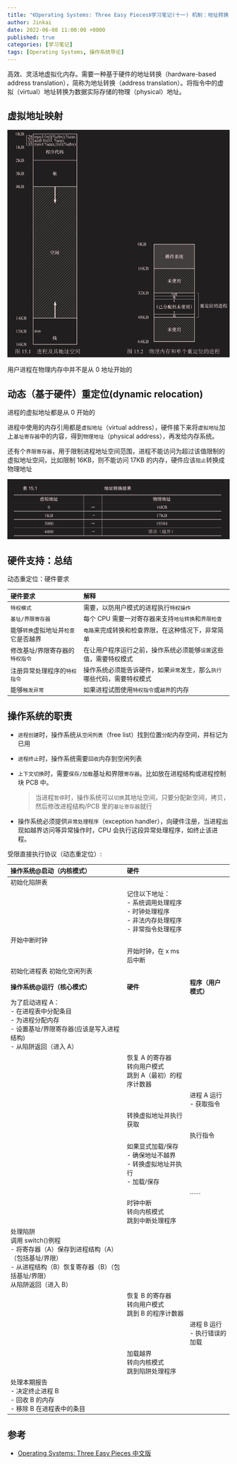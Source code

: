 ```yaml
---
title: "《Operating Systems: Three Easy Pieces》学习笔记(十一) 机制：地址转换"
author: Jinkai
date: 2022-06-08 11:00:00 +0800
published: true
categories: [学习笔记]
tags: [Operating Systems, 操作系统导论]
---
```


高效、灵活地虚拟化内存。需要一种基于硬件的地址转换（hardware-based address translation），简称为地址转换（address translation）。将指令中的虚拟（virtual）地址转换为数据实际存储的物理（physical）地址。

## 虚拟地址映射

![F15.1](/assets/img/2022-06-08-operating-systems-11/F15.1.jpg)

用户进程在物理内存中并不是从 0 地址开始的

## 动态（基于硬件）重定位(dynamic relocation)

进程的虚拟地址都是从 0 开始的

进程中使用的内存引用都是`虚拟地址`（virtual address），硬件接下来将`虚拟地址`加上`基址寄存器`中的内容，得到`物理地址`（physical address），再发给内存系统。

还有个`界限寄存器`，用于限制进程地址空间范围，进程不能访问为超过该值限制的虚拟地址空间，比如限制 16KB，则不能访问 17KB 的内存，硬件应该`阻止`转换成物理地址

![T15.1](/assets/img/2022-06-08-operating-systems-11/T15.1.jpg)

## 硬件支持：总结

动态重定位：硬件要求

| 硬件要求                             | 解释                                                                     |
| :----------------------------------- | :----------------------------------------------------------------------- |
| `特权模式`                           | 需要，以防用户模式的进程执行`特权操作`                                   |
| `基址/界限寄存器`                    | 每个 CPU 需要一对寄存器来支持`地址转换`和`界限检查`                      |
| 能够`转换`虚拟地址并`检查`它是否越界 | `电路`来完成转换和检查界限，在这种情况下，非常简单                       |
| 修改基址/界限寄存器的`特权指令`      | 在让用户程序运行之前，操作系统必须能够`设置`这些值，需要特权模式         |
| 注册异常处理程序的`特权指令`         | 操作系统必须能告诉硬件，如果`异常`发生，那么`执行`哪些代码，需要特权模式 |
| 能够`触发异常`                       | 如果进程试图使用`特权指令`或`越界`的内存                                 |

## 操作系统的职责

- `进程创建`时，操作系统从`空闲列表`（free list）找到位置`分配`内存空间，并标记为已用
- `进程终止`时，操作系统需要`回收`内存到空闲列表
- `上下文切换`时，需要`保存/加载`基址和界限`寄存器`。比如放在进程结构或进程控制块 PCB 中。

  > 当进程`暂停`时，操作系统可以`切换`其地址空间，只要分配新空间，拷贝，然后修改进程结构/PCB 里的`基址寄存器`就行

- 操作系统必须提供`异常处理程序`（exception handler），向硬件注册，当进程出现如越界访问等异常操作时，CPU 会执行这段异常处理程序，如终止该进程。

受限直接执行协议（动态重定位）:

| 操作系统@启动（内核模式）                                                                                                                                         | 硬件                                                                                               |                                 |
| :---------------------------------------------------------------------------------------------------------------------------------------------------------------- | :------------------------------------------------------------------------------------------------- | :------------------------------ |
| 初始化陷阱表                                                                                                                                                      |                                                                                                    |                                 |
|                                                                                                                                                                   | 记住以下地址：<br>- 系统调用处理程序<br>- 时钟处理程序<br>- 非法内存处理程序<br>- 非常指令处理程序 |                                 |
| 开始中断时钟                                                                                                                                                      |                                                                                                    |                                 |
|                                                                                                                                                                   | 开始时钟，在 x ms 后中断                                                                           |                                 |
| 初始化进程表 初始化空闲列表                                                                                                                                       |                                                                                                    |                                 |
| **操作系统@运行（核心模式）**                                                                                                                                     | **硬件**                                                                                           | **程序（用户模式）**            |
| 为了启动进程 A：<br>- 在进程表中分配条目<br>- 为进程分配内存<br>- 设置基址/界限寄存器(应该是写入进程结构)<br>- 从陷阱返回（进入 A）                               |                                                                                                    |                                 |
|                                                                                                                                                                   | 恢复 A 的寄存器<br>转向用户模式<br>跳到 A（最初）的程序计数器                                      |                                 |
|                                                                                                                                                                   |                                                                                                    | 进程 A 运行<br>- 获取指令       |
|                                                                                                                                                                   | 转换虚拟地址并执行获取                                                                             |                                 |
|                                                                                                                                                                   |                                                                                                    | 执行指令                        |
|                                                                                                                                                                   | 如果显式加载/保存<br>- 确保地址不越界<br>- 转换虚拟地址并执行<br>- 加载/保存                       |                                 |
|                                                                                                                                                                   |                                                                                                    | ……                              |
|                                                                                                                                                                   | 时钟中断<br>转向内核模式<br>跳到中断处理程序                                                       |                                 |
| 处理陷阱<br>调用 switch()例程<br>- 将寄存器（A）保存到进程结构（A）（包括基址/界限）<br>- 从进程结构（B）恢复寄存器（B）（包括基址/界限）<br>从陷阱返回（进入 B） |                                                                                                    |                                 |
|                                                                                                                                                                   | 恢复 B 的寄存器<br>转向用户模式<br>跳到 B 的程序计数器                                             |                                 |
|                                                                                                                                                                   |                                                                                                    | 进程 B 运行<br>- 执行错误的加载 |
|                                                                                                                                                                   | 加载越界<br>转向内核模式<br>跳到陷阱处理程序                                                       |                                 |
| 处理本期报告<br>- 决定终止进程 B<br>- 回收 B 的内存<br>- 移除 B 在进程表中的条目                                                                                  |                                                                                                    |                                 |

## 参考

- [Operating Systems: Three Easy Pieces 中文版](https://pages.cs.wisc.edu/~remzi/OSTEP/Chinese/15.pdf)
